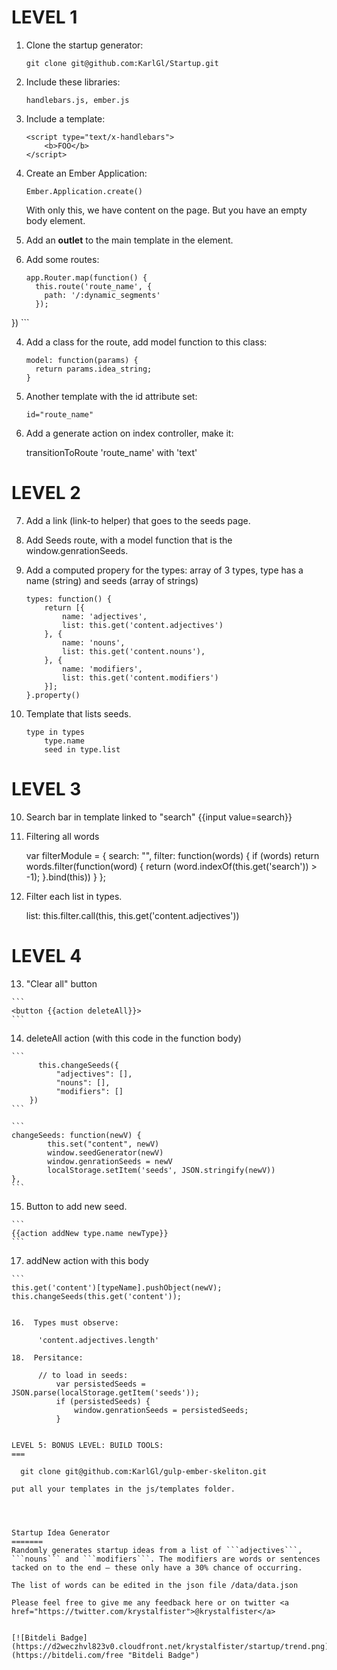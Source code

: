 LEVEL 1
===
1.  Clone the startup generator:

	```
	git clone git@github.com:KarlGl/Startup.git
	```

1.  Include these libraries:

	```
	handlebars.js, ember.js
	```

2.  Include a template:

	```
	<script type="text/x-handlebars">
		<b>FOO</b>
	</script>
	```

2.  Create an Ember Application:

	```
	Ember.Application.create()
	```
    With only this, we have content on the page. But you have an empty body element.

3.  Add an **outlet** to the main template in the <output> element.

3.  Add some routes:

	```
	app.Router.map(function() {
	  this.route('route_name', {
	    path: '/:dynamic_segments'
	  });
  })
	```

4.  Add a class for the route, add model function to this class:


	```
	model: function(params) {
	  return params.idea_string;
	}
	```

5.  Another template with the id attribute set:
	
	```
	id="route_name"
	```

6.  Add a generate action on index controller, make it:
	
    transitionToRoute 'route_name' with 'text'

LEVEL 2
===

7.  Add a link (link-to helper) that goes to the seeds page.

8.  Add Seeds route, with a model function that is the window.genrationSeeds.

8.  Add a computed propery for the types: array of 3 types, type has a name (string) and seeds (array of strings)

		types: function() {
            return [{
                name: 'adjectives',
                list: this.get('content.adjectives')
            }, {
                name: 'nouns',
                list: this.get('content.nouns'),
            }, {
                name: 'modifiers',
                list: this.get('content.modifiers')
            }];
        }.property()

9.  Template that lists seeds.

		type in types
			type.name
			seed in type.list

LEVEL 3
===

10.  Search bar in template linked to "search" {{input value=search}}

11.  Filtering all words

		var filterModule = {
		    search: "",
		    filter: function(words) {
		        if (words)
			        return words.filter(function(word) {
		            return (word.indexOf(this.get('search')) > -1);
			        }.bind(this))
		    }
		};

12.  Filter each list in types.

		list: this.filter.call(this, this.get('content.adjectives'))

LEVEL 4
===

13.  "Clear all" button

	```
	<button {{action deleteAll}}>
	```

14.  deleteAll action (with this code in the function body)

    ```
		  this.changeSeeds({
			  "adjectives": [],
			  "nouns": [],
			  "modifiers": []
	    })
    ```

    ```
    changeSeeds: function(newV) {
            this.set("content", newV)
            window.seedGenerator(newV)
            window.genrationSeeds = newV
            localStorage.setItem('seeds', JSON.stringify(newV))
    },
    ```

15.  Button to add new seed. 

    ```
    {{action addNew type.name newType}}
    ```

17.  addNew action with this body

	```
    this.get('content')[typeName].pushObject(newV);
    this.changeSeeds(this.get('content'));
  ```

16.  Types must observe:

		'content.adjectives.length'

18.  Persitance:

		// to load in seeds: 		
			var persistedSeeds = JSON.parse(localStorage.getItem('seeds'));
			if (persistedSeeds) {
			    window.genrationSeeds = persistedSeeds;
			}


LEVEL 5: BONUS LEVEL: BUILD TOOLS:
===

	git clone git@github.com:KarlGl/gulp-ember-skeliton.git

put all your templates in the js/templates folder.




Startup Idea Generator
=======
Randomly generates startup ideas from a list of ```adjectives```, ```nouns``` and ```modifiers```. The modifiers are words or sentences tacked on to the end — these only have a 30% chance of occurring.

The list of words can be edited in the json file /data/data.json

Please feel free to give me any feedback here or on twitter <a href="https://twitter.com/krystalfister">@krystalfister</a>


[![Bitdeli Badge](https://d2weczhvl823v0.cloudfront.net/krystalfister/startup/trend.png)](https://bitdeli.com/free "Bitdeli Badge")

